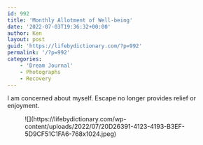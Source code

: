 ```yaml
---
id: 992
title: 'Monthly Allotment of Well-being'
date: '2022-07-03T19:36:32+00:00'
author: Ken
layout: post
guid: 'https://lifebydictionary.com/?p=992'
permalink: '/?p=992'
categories:
    - 'Dream Journal'
    - Photographs
    - Recovery
---
```


I am concerned about myself. Escape no longer provides relief or enjoyment.

<figure class="wp-block-image size-large">![](https://lifebydictionary.com/wp-content/uploads/2022/07/20D26391-4123-4193-B3EF-5D9CF51C1FA6-768x1024.jpeg)</figure>